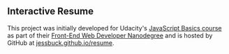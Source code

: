 ## Interactive Resume

This project was initially developed for Udacity's [JavaScript Basics course](https://www.udacity.com/course/ud804) as part of their [Front-End Web Developer Nanodegree](https://www.udacity.com/course/front-end-web-developer-nanodegree--nd001) and is hosted by GitHub at [jessbuck.github.io/resume](https://jessbuck.github.io/resume).
